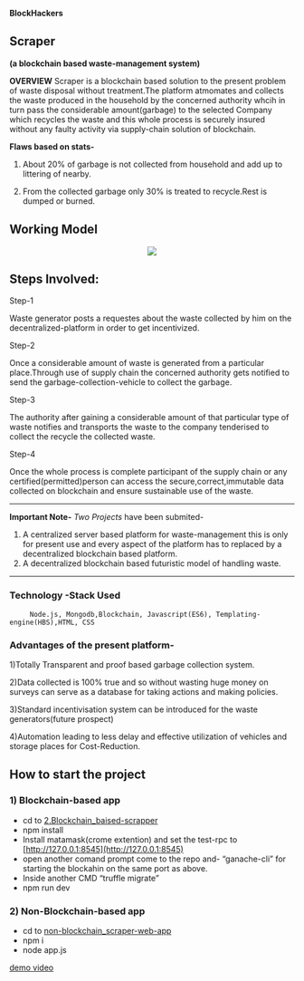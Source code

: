         
**BlockHackers**
## Scraper 
**(a blockchain based waste-management system)**

****OVERVIEW****
Scraper is a blockchain based solution to the present problem of waste disposal without treatment.The platform atmomates and collects the waste produced in the household by the concerned authority whcih in turn pass the considerable  amount(garbage) to the selected Company which recycles the waste and this whole process is securely insured without any faulty activity via supply-chain solution of blockchain.

**Flaws based on stats-**
1.  About 20% of garbage is not collected from household and add up to littering of nearby.
    
2.  From the collected garbage only 30% is treated to recycle.Rest is dumped or burned.

## **Working Model**

<p align="center">
  <img src="https://user-images.githubusercontent.com/35661486/47958907-77883280-dffb-11e8-8a99-f8c732699a0a.png" />
</p>

## Steps Involved:

Step-1

Waste generator posts a requestes about the waste collected by him on the decentralized-platform in order to get incentivized.

Step-2

Once a considerable amount of waste is generated from a particular place.Through use of supply chain the concerned authority gets notified to send the garbage-collection-vehicle to collect the garbage.

Step-3

The authority after gaining a considerable amount of that particular type of waste notifies and transports the waste to the company tenderised to collect the recycle the collected waste.

Step-4

Once the whole process is complete participant of the supply chain or any certified(permitted)person can access the secure,correct,immutable data collected on blockchain and ensure sustainable use of the waste.

-------------------------------------------------------------------------------------

**Important Note-**
*Two Projects* have been submited-
1) A centralized server based platform for waste-management this is only for present use and every aspect of the platform has to replaced by a decentralized blockchain based platform.
1) A decentralized blockchain based futuristic model of handling waste.

----------------------
###  Technology -Stack Used

         Node.js, Mongodb,Blockchain, Javascript(ES6), Templating-engine(HBS),HTML, CSS
  
 
### Advantages of the present platform-

1)Totally Transparent and proof based garbage collection system.

2)Data collected is 100% true and so without wasting huge money on surveys can serve as a database for taking actions and making policies.

3)Standard incentivisation system can be introduced for the waste generators(future prospect)

4)Automation leading to less delay and effective utilization of vehicles and storage places for Cost-Reduction.

## **How to start the project**

### 1) Blockchain-based app
			

 - cd to [2.Blockchain_baised-scrapper](https://github.com/sudonitesh/runio/tree/master/2.Blockchain_baised-scrapper "2.Blockchain_baised-scrapper")
- npm install
- Install matamask(crome extention) and set the test-rpc to [http://127.0.0.1:8545](http://127.0.0.1:8545)
- open another comand prompt come to the repo and- “ganache-cli” for starting the blockahin on the same port as above.
- Inside another CMD “truffle migrate”
- npm run dev

### 2) Non-Blockchain-based app
- cd to [non-blockchain_scraper-web-app](https://github.com/sudonitesh/runio/tree/master/non-blockchain_scraper-web-app "non-blockchain_scraper-web-app")
- npm i
- node app.js

[demo video](https://drive.google.com/open?id=11C_WZe3uJ4H-khqNWQcYvuDQwLJo5ZZL)


